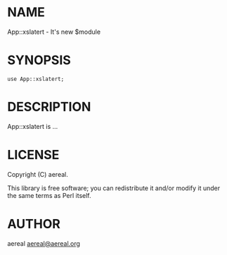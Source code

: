 # NAME

App::xslatert - It's new $module

# SYNOPSIS

    use App::xslatert;

# DESCRIPTION

App::xslatert is ...

# LICENSE

Copyright (C) aereal.

This library is free software; you can redistribute it and/or modify
it under the same terms as Perl itself.

# AUTHOR

aereal <aereal@aereal.org>
